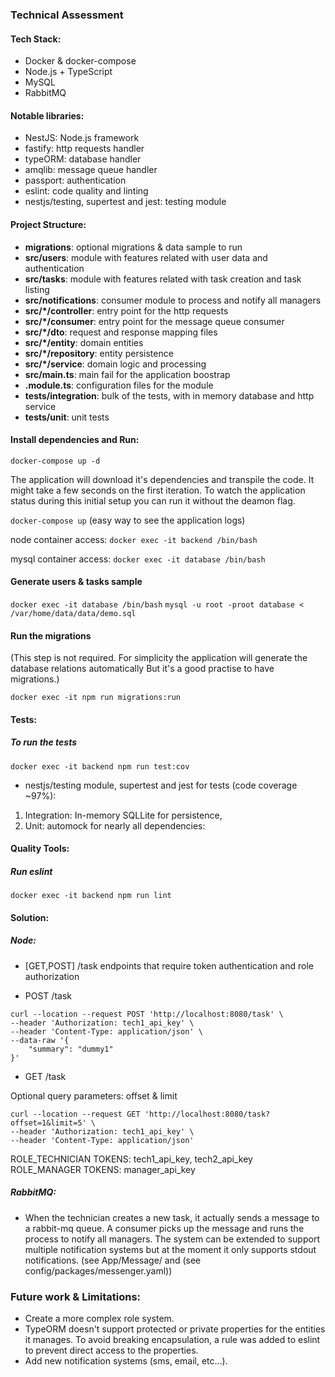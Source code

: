 ### Technical Assessment

#### Tech Stack:
- Docker & docker-compose
- Node.js + TypeScript
- MySQL
- RabbitMQ

#### Notable libraries:
- NestJS: Node.js framework
- fastify: http requests handler
- typeORM: database handler
- amqlib: message queue handler
- passport: authentication
- eslint: code quality and linting
- nestjs/testing, supertest and jest: testing module

#### Project Structure:
- **migrations**: optional migrations & data sample to run
- **src/users**: module with features related with user data and authentication
- **src/tasks**: module with features related with task creation and task listing
- **src/notifications**: consumer module to process and notify all managers
- **src/*/controller**: entry point for the http requests
- **src/*/consumer**: entry point for the message queue consumer
- **src/*/dto**: request and response mapping files
- **src/*/entity**: domain entities
- **src/*/repository**: entity persistence
- **src/*/service**: domain logic and processing
- **src/main.ts**: main fail for the application boostrap
- **.module.ts**: configuration files for the module
- **tests/integration**: bulk of the tests, with in memory database and http service
- **tests/unit**: unit tests

#### Install dependencies and Run:



```docker-compose up -d```

The application will download it's dependencies and transpile the code. 
It might take a few seconds on the first iteration.
To watch the application status during this initial setup you can run it without the deamon flag.

```docker-compose up``` (easy way to see the application logs)

node container access: ```docker exec -it backend /bin/bash```

mysql container access: ```docker exec -it database /bin/bash```


#### Generate users & tasks sample
```docker exec -it database /bin/bash```
```mysql -u root -proot database < /var/home/data/data/demo.sql```

#### Run the migrations 
(This step is not required. 
For simplicity the application will generate the database relations automatically
But it's a good practise to have migrations.)

```docker exec -it npm run migrations:run```

#### Tests:

##### To run the tests

```docker exec -it backend npm run test:cov```

- nestjs/testing module, supertest and jest for tests (code coverage ~97%):
1) Integration: In-memory SQLLite for persistence, 
2) Unit: automock for nearly all dependencies:

#### Quality Tools:

##### Run eslint

```docker exec -it backend npm run lint```

#### Solution:

##### Node:

- [GET,POST] /task endpoints that require token authentication and role authorization 

- POST /task
```
curl --location --request POST 'http://localhost:8080/task' \
--header 'Authorization: tech1_api_key' \
--header 'Content-Type: application/json' \
--data-raw '{
    "summary": "dummy1"
}'
```

- GET /task

Optional query parameters: offset & limit
```
curl --location --request GET 'http://localhost:8080/task?offset=1&limit=5' \
--header 'Authorization: tech1_api_key' \
--header 'Content-Type: application/json'
```

ROLE_TECHNICIAN TOKENS: tech1_api_key, tech2_api_key
ROLE_MANAGER TOKENS: manager_api_key

##### RabbitMQ:
- When the technician creates a new task, it actually sends a message to a rabbit-mq queue. 
A consumer picks up the message and runs the process to notify all managers.
The system can be extended to support multiple notification systems but at the moment it only supports stdout notifications.
(see App/Message/ and (see config/packages/messenger.yaml))

  
### Future work & Limitations:

- Create a more complex role system.
- TypeORM doesn't support protected or private properties for the entities it manages. 
To avoid breaking encapsulation, a rule was added to eslint to prevent direct access to the properties.
- Add new notification systems (sms, email, etc...).









